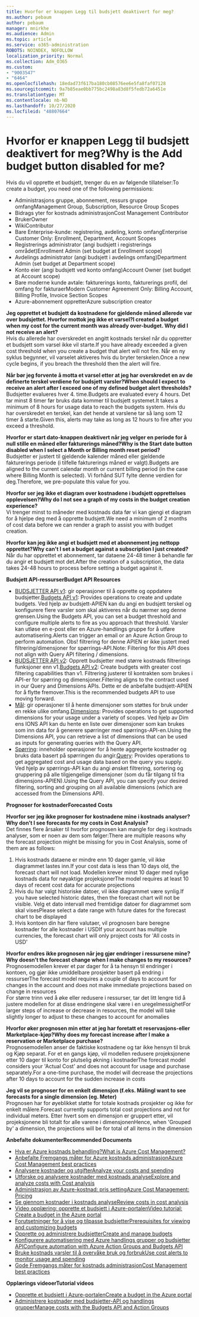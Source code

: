 ```yaml
---
title: Hvorfor er knappen Legg til budsjett deaktivert for meg?
ms.author: pebaum
author: pebaum
manager: mnirkhe
ms.audience: Admin
ms.topic: article
ms.service: o365-administration
ROBOTS: NOINDEX, NOFOLLOW
localization_priority: Normal
ms.collection: Adm_O365
ms.custom:
- "9003547"
- "6464"
ms.openlocfilehash: 18edad73f617ba180cb08576ee6e5fa8faf07128
ms.sourcegitcommit: 9a7b85eae0bb775bc2498a83d8f5fedb72a6451e
ms.translationtype: MT
ms.contentlocale: nb-NO
ms.lasthandoff: 10/27/2020
ms.locfileid: "48807664"
---
```

# <a name="why-is-the-add-budget-button-disabled-for-me"></a><span data-ttu-id="d5d18-102">Hvorfor er knappen Legg til budsjett deaktivert for meg?</span><span class="sxs-lookup"><span data-stu-id="d5d18-102">Why is the Add budget button disabled for me?</span></span>

<span data-ttu-id="d5d18-103">Hvis du vil opprette et budsjett, trenger du en av følgende tillatelser:</span><span class="sxs-lookup"><span data-stu-id="d5d18-103">To create a budget, you need one of the following permissions:</span></span>

- <span data-ttu-id="d5d18-104">Administrasjons gruppe, abonnement, ressurs gruppe omfang</span><span class="sxs-lookup"><span data-stu-id="d5d18-104">Management Group, Subscription, Resource Group Scopes</span></span>
- <span data-ttu-id="d5d18-105">Bidrags yter for kostnads administrasjon</span><span class="sxs-lookup"><span data-stu-id="d5d18-105">Cost Management Contributor</span></span>
- <span data-ttu-id="d5d18-106">Bruker</span><span class="sxs-lookup"><span data-stu-id="d5d18-106">Owner</span></span>
- <span data-ttu-id="d5d18-107">Wiki</span><span class="sxs-lookup"><span data-stu-id="d5d18-107">Contributor</span></span>
- <span data-ttu-id="d5d18-108">Bare Enterprise-kunde: registrering, avdeling, konto omfang</span><span class="sxs-lookup"><span data-stu-id="d5d18-108">Enterprise Customer Only: Enrollment, Department, Account Scopes</span></span>
- <span data-ttu-id="d5d18-109">Registrerings administrator (angi budsjett i registrerings området)</span><span class="sxs-lookup"><span data-stu-id="d5d18-109">Enrollment Admin (set budget at Enrollment scope)</span></span>
- <span data-ttu-id="d5d18-110">Avdelings administrator (angi budsjett i avdelings omfang)</span><span class="sxs-lookup"><span data-stu-id="d5d18-110">Department Admin (set budget at Department scope)</span></span>
- <span data-ttu-id="d5d18-111">Konto eier (angi budsjett ved konto omfang)</span><span class="sxs-lookup"><span data-stu-id="d5d18-111">Account Owner (set budget at Account scope)</span></span>
- <span data-ttu-id="d5d18-112">Bare moderne kunde avtale: fakturerings konto, fakturerings profil, del omfang for fakturaer</span><span class="sxs-lookup"><span data-stu-id="d5d18-112">Modern Customer Agreement Only: Billing Account, Billing Profile, Invoice Section Scopes</span></span>
- <span data-ttu-id="d5d18-113">Azure-abonnement oppretter</span><span class="sxs-lookup"><span data-stu-id="d5d18-113">Azure subscription creator</span></span>

<span data-ttu-id="d5d18-114">**Jeg opprettet et budsjett da kostnadene for gjeldende måned allerede var over budsjettet. Hvorfor mottok jeg ikke et varsel?**</span><span class="sxs-lookup"><span data-stu-id="d5d18-114">**I created a budget when my cost for the current month was already over-budget. Why did I not receive an alert?**</span></span>  
<span data-ttu-id="d5d18-115">Hvis du allerede har overskredet en angitt kostnads terskel når du oppretter et budsjett som varsel ikke vil starte.</span><span class="sxs-lookup"><span data-stu-id="d5d18-115">If you have already exceeded a given cost threshold when you create a budget that alert will not fire.</span></span> <span data-ttu-id="d5d18-116">Når en ny syklus begynner, vil varselet aktiveres hvis du bryter terskelen.</span><span class="sxs-lookup"><span data-stu-id="d5d18-116">Once a new cycle begins, if you breach the threshold then the alert will fire.</span></span>

<span data-ttu-id="d5d18-117">**Når bør jeg forvente å motta et varsel etter at jeg har overskredet en av de definerte terskel verdiene for budsjett varsler?**</span><span class="sxs-lookup"><span data-stu-id="d5d18-117">**When should I expect to receive an alert after I exceed one of my defined budget alert thresholds?**</span></span>  
<span data-ttu-id="d5d18-118">Budsjetter evalueres hver 4. time.</span><span class="sxs-lookup"><span data-stu-id="d5d18-118">Budgets are evaluated every 4 hours.</span></span> <span data-ttu-id="d5d18-119">Det tar minst 8 timer før bruks data kommer til budsjett systemet.</span><span class="sxs-lookup"><span data-stu-id="d5d18-119">It takes a minimum of 8 hours for usage data to reach the budgets system.</span></span> <span data-ttu-id="d5d18-120">Hvis du har overskredet en terskel, kan det hende at varslene tar så lang som 12 timer å starte.</span><span class="sxs-lookup"><span data-stu-id="d5d18-120">Given this, alerts may take as long as 12 hours to fire after you exceed a threshold.</span></span>

<span data-ttu-id="d5d18-121">**Hvorfor er start dato-knappen deaktivert når jeg velger en periode for å null stille en måned eller fakturerings måned?**</span><span class="sxs-lookup"><span data-stu-id="d5d18-121">**Why is the Start date button disabled when I select a Month or Billing month reset period?**</span></span>  
<span data-ttu-id="d5d18-122">Budsjetter er justert til gjeldende kalender måned eller gjeldende fakturerings periode (i tilfelle fakturerings måned er valgt).</span><span class="sxs-lookup"><span data-stu-id="d5d18-122">Budgets are aligned to the current calendar month or current billing period (in the case where Billing Month is selected).</span></span> <span data-ttu-id="d5d18-123">Vi forhånd SUT fylte denne verdien for deg.</span><span class="sxs-lookup"><span data-stu-id="d5d18-123">Therefore, we pre-populate this value for you.</span></span>

<span data-ttu-id="d5d18-124">**Hvorfor ser jeg ikke et diagram over kostnadene i budsjett opprettelses opplevelsen?**</span><span class="sxs-lookup"><span data-stu-id="d5d18-124">**Why do I not see a graph of my costs in the budget creation experience?**</span></span>  
<span data-ttu-id="d5d18-125">Vi trenger minst to måneder med kostnads data før vi kan gjengi et diagram for å hjelpe deg med å opprette budsjett.</span><span class="sxs-lookup"><span data-stu-id="d5d18-125">We need a minimum of 2 months of cost data before we can render a graph to assist you with budget creation.</span></span>

<span data-ttu-id="d5d18-126">**Hvorfor kan jeg ikke angi et budsjett med et abonnement jeg nettopp opprettet?**</span><span class="sxs-lookup"><span data-stu-id="d5d18-126">**Why can't I set a budget against a subscription I just created?**</span></span>  
<span data-ttu-id="d5d18-127">Når du har opprettet et abonnement, tar dataene 24-48 timer å behandle før du angir et budsjett mot det.</span><span class="sxs-lookup"><span data-stu-id="d5d18-127">After the creation of a subscription, the data takes 24-48 hours to process before setting a budget against it.</span></span>

<span data-ttu-id="d5d18-128">**Budsjett API-ressurser**</span><span class="sxs-lookup"><span data-stu-id="d5d18-128">**Budget API Resources**</span></span>

- <span data-ttu-id="d5d18-129">[BUDSJETTER API v1](https://docs.microsoft.com/rest/api/consumption/budgets?WT.mc_id=Portal-Microsoft_Azure_Support): gir operasjoner til å opprette og oppdatere budsjetter.</span><span class="sxs-lookup"><span data-stu-id="d5d18-129">[Budgets API v1](https://docs.microsoft.com/rest/api/consumption/budgets?WT.mc_id=Portal-Microsoft_Azure_Support): Provides operations to create and update budgets.</span></span> <span data-ttu-id="d5d18-130">Ved hjelp av budsjett-APIEN kan du angi en budsjett terskel og konfigurere flere varsler som skal aktiveres når du nærmer seg denne grensen.</span><span class="sxs-lookup"><span data-stu-id="d5d18-130">Using the Budgets API, you can set a budget threshold and configure multiple alerts to fire as you approach that threshold.</span></span> <span data-ttu-id="d5d18-131">Varsler kan utløse en e-post eller en Azure-handlings gruppe for å utføre automatisering.</span><span class="sxs-lookup"><span data-stu-id="d5d18-131">Alerts can trigger an email or an Azure Action Group to perform automation.</span></span> <span data-ttu-id="d5d18-132">Obs! filtrering for denne APIEN er ikke justert med filtrering/dimensjoner for spørrings-API.</span><span class="sxs-lookup"><span data-stu-id="d5d18-132">Note: Filtering for this API does not align with Query API filtering / dimensions.</span></span>
- <span data-ttu-id="d5d18-133">[BUDSJETTER API v2](https://github.com/Azure/azure-rest-api-specs/blob/master/specification/cost-management/resource-manager/Microsoft.CostManagement/preview/2019-04-01-preview/examples/CreateOrUpdateBudget.json): Opprett budsjetter med større kostnads filtrerings funksjoner enn v1.</span><span class="sxs-lookup"><span data-stu-id="d5d18-133">[Budgets API v2](https://github.com/Azure/azure-rest-api-specs/blob/master/specification/cost-management/resource-manager/Microsoft.CostManagement/preview/2019-04-01-preview/examples/CreateOrUpdateBudget.json): Create budgets with greater cost filtering capabilities than v1.</span></span> <span data-ttu-id="d5d18-134">Filtrering justerer til kontrakten som brukes i API-er for spørring og dimensjoner.</span><span class="sxs-lookup"><span data-stu-id="d5d18-134">Filtering aligns to the contract used in our Query and Dimensions APIs.</span></span> <span data-ttu-id="d5d18-135">Dette er de anbefalte budsjett-APIEN for å flytte fremover.</span><span class="sxs-lookup"><span data-stu-id="d5d18-135">This is the recommended budgets API to use moving forward.</span></span>
- <span data-ttu-id="d5d18-136">[Mål](https://docs.microsoft.com/rest/api/cost-management/dimensions?WT.mc_id=Portal-Microsoft_Azure_Support): gir operasjoner til å hente dimensjoner som støttes for bruk under en rekke ulike omfang.</span><span class="sxs-lookup"><span data-stu-id="d5d18-136">[Dimensions](https://docs.microsoft.com/rest/api/cost-management/dimensions?WT.mc_id=Portal-Microsoft_Azure_Support): Provides operations to get supported dimensions for your usage under a variety of scopes.</span></span> <span data-ttu-id="d5d18-137">Ved hjelp av Dim ens IONS API kan du hente en liste over dimensjoner som kan brukes som inn data for å generere spørringer med spørrings-API-en.</span><span class="sxs-lookup"><span data-stu-id="d5d18-137">Using the Dimensions API, you can retrieve a list of dimensions that can be used as inputs for generating queries with the Query API.</span></span>
- <span data-ttu-id="d5d18-138">[Spørring](https://docs.microsoft.com/rest/api/cost-management/query?WT.mc_id=Portal-Microsoft_Azure_Support): inneholder operasjoner for å hente aggregerte kostnader og bruks data basert på spørringen du angir.</span><span class="sxs-lookup"><span data-stu-id="d5d18-138">[Query](https://docs.microsoft.com/rest/api/cost-management/query?WT.mc_id=Portal-Microsoft_Azure_Support): Provides operations to get aggregated cost and usage data based on the query you supply.</span></span> <span data-ttu-id="d5d18-139">Ved hjelp av spørrings-API kan du angi ønsket filtrering, sortering og gruppering på alle tilgjengelige dimensjoner (som du får tilgang til fra dimensjons-APIEN).</span><span class="sxs-lookup"><span data-stu-id="d5d18-139">Using the Query API, you can specify your desired filtering, sorting and grouping on all available dimensions (which are accessed from the Dimensions API).</span></span>

<span data-ttu-id="d5d18-140">**Prognoser for kostnader**</span><span class="sxs-lookup"><span data-stu-id="d5d18-140">**Forecasted Costs**</span></span>

<span data-ttu-id="d5d18-141">**Hvorfor ser jeg ikke prognoser for kostnadene mine i kostnads analyser?**</span><span class="sxs-lookup"><span data-stu-id="d5d18-141">**Why don’t I see forecasts for my costs in Cost Analysis?**</span></span>  
<span data-ttu-id="d5d18-142">Det finnes flere årsaker til hvorfor prognosen kan mangle for deg i kostnads analyser, som er noen av dem som følger:</span><span class="sxs-lookup"><span data-stu-id="d5d18-142">There are multiple reasons why the forecast projection might be missing for you in Cost Analysis, some of them are as follows:</span></span>

1. <span data-ttu-id="d5d18-143">Hvis kostnads dataene er mindre enn 10 dager gamle, vil ikke diagrammet lastes inn.</span><span class="sxs-lookup"><span data-stu-id="d5d18-143">If your cost data is less than 10 days old, the forecast chart will not load.</span></span> <span data-ttu-id="d5d18-144">Modellen krever minst 10 dager med nylige kostnads data for nøyaktige projeksjoner</span><span class="sxs-lookup"><span data-stu-id="d5d18-144">The model requires at least 10 days of recent cost data for accurate projections</span></span>
2. <span data-ttu-id="d5d18-145">Hvis du har valgt historiske datoer, vil ikke diagrammet være synlig.</span><span class="sxs-lookup"><span data-stu-id="d5d18-145">If you have selected historic dates, then the forecast chart will not be visible.</span></span> <span data-ttu-id="d5d18-146">Velg et dato intervall med fremtidige datoer for diagrammet som skal vises</span><span class="sxs-lookup"><span data-stu-id="d5d18-146">Please select a date range with future dates for the forecast chart to be displayed</span></span>
3. <span data-ttu-id="d5d18-147">Hvis kontoen din har flere valutaer, vil prognosen bare beregne kostnader for alle kostnader i USD</span><span class="sxs-lookup"><span data-stu-id="d5d18-147">If your account has multiple currencies, the forecast chart will only project costs for 'All costs in USD'</span></span>

<span data-ttu-id="d5d18-148">**Hvorfor endres ikke prognosen når jeg gjør endringer i ressursene mine?**</span><span class="sxs-lookup"><span data-stu-id="d5d18-148">**Why doesn’t the forecast change when I make changes to my resources?**</span></span>  
<span data-ttu-id="d5d18-149">Prognosemodellen krever et par dager for å ta hensyn til endringer i kontoen, og gjør ikke umiddelbare prosjekter basert på endring i ressurser</span><span class="sxs-lookup"><span data-stu-id="d5d18-149">The forecast model requires a couple of days to account for changes in the account and does not make immediate projections based on change in resources</span></span>  
<span data-ttu-id="d5d18-150">For større trinn ved å øke eller redusere i ressurser, tar det litt lengre tid å justere modellen for at disse endringene skal være i en uregelmessighet</span><span class="sxs-lookup"><span data-stu-id="d5d18-150">For larger steps of increase or decrease in resources, the model will take slightly longer to adjust to these changes to account for anomalies</span></span>

<span data-ttu-id="d5d18-151">**Hvorfor øker prognosen min etter at jeg har foretatt et reservasjons-eller Marketplace-kjøp?**</span><span class="sxs-lookup"><span data-stu-id="d5d18-151">**Why does my forecast increase after I make a reservation or Marketplace purchase?**</span></span>  
<span data-ttu-id="d5d18-152">Prognosemodellen anser de faktiske kostnadene og tar ikke hensyn til bruk og Kjøp separat. For et en gangs kjøp, vil modellen redusere projeksjonene etter 10 dager til konto for plutselig økning i kostnader</span><span class="sxs-lookup"><span data-stu-id="d5d18-152">The forecast model considers your 'Actual Cost' and does not account for usage and purchase separately.For a one-time purchase, the model will decrease the projections after 10 days to account for the sudden increase in costs</span></span>

<span data-ttu-id="d5d18-153">**Jeg vil se prognoser for en enkelt dimensjon (f.eks. Måling**</span><span class="sxs-lookup"><span data-stu-id="d5d18-153">**I want to see forecasts for a single dimension (eg. Meter)**</span></span>  
<span data-ttu-id="d5d18-154">Prognosen har for øyeblikket støtte for totale kostnads prosjekter og ikke for enkelt målere.</span><span class="sxs-lookup"><span data-stu-id="d5d18-154">Forecast currently supports total cost projections and not for individual meters.</span></span> <span data-ttu-id="d5d18-155">Etter hvert som en dimensjon er gruppert etter, vil projeksjonene bli totalt for alle varene i dimensjonen</span><span class="sxs-lookup"><span data-stu-id="d5d18-155">Hence, when 'Grouped by' a dimension, the projections will be for total of all items in the dimension</span></span>

<span data-ttu-id="d5d18-156">**Anbefalte dokumenter**</span><span class="sxs-lookup"><span data-stu-id="d5d18-156">**Recommended Documents**</span></span>

- [<span data-ttu-id="d5d18-157">Hva er Azure kostnads behandling?</span><span class="sxs-lookup"><span data-stu-id="d5d18-157">What is Azure Cost Management?</span></span>](https://docs.microsoft.com/azure/cost-management/overview-cost-mgt?WT.mc_id=Portal-Microsoft_Azure_Support)
- [<span data-ttu-id="d5d18-158">Anbefalte Fremgangs måter for Azure kostnads administrasjon</span><span class="sxs-lookup"><span data-stu-id="d5d18-158">Azure Cost Management best practices</span></span>](https://docs.microsoft.com/azure/cost-management/cost-mgt-best-practices?WT.mc_id=Portal-Microsoft_Azure_Support)
- [<span data-ttu-id="d5d18-159">Analysere kostnader og utgifter</span><span class="sxs-lookup"><span data-stu-id="d5d18-159">Analyze your costs and spending</span></span>](https://docs.microsoft.com/azure/cost-management/quick-acm-cost-analysis?WT.mc_id=Portal-Microsoft_Azure_Support)
- [<span data-ttu-id="d5d18-160">Utforske og analysere kostnader med kostnads analyse</span><span class="sxs-lookup"><span data-stu-id="d5d18-160">Explore and analyze costs with Cost analysis</span></span>](https://docs.microsoft.com/azure/cost-management/quick-acm-cost-analysis?WT.mc_id=Portal-Microsoft_Azure_Support)
- [<span data-ttu-id="d5d18-161">Administrasjon av Azure-kostnad: pris setting</span><span class="sxs-lookup"><span data-stu-id="d5d18-161">Azure Cost Management: Pricing</span></span>](https://azure.microsoft.com/services/cost-management/#pricing)
- [<span data-ttu-id="d5d18-162">Se gjennom kostnader i kostnads analyse</span><span class="sxs-lookup"><span data-stu-id="d5d18-162">Review costs in cost analysis</span></span>](https://docs.microsoft.com/azure/cost-management-billing/costs/quick-acm-cost-analysis?WT.mc_id=Portal-Microsoft_Azure_Support#review-costs-in-cost-analysis)
- [<span data-ttu-id="d5d18-163">Video opplæring: opprette et budsjett i Azure-portalen</span><span class="sxs-lookup"><span data-stu-id="d5d18-163">Video tutorial: Create a budget in the Azure portal</span></span>](https://www.youtube.com/watch?v=ExIVG_Gr45A&t=4s)
- [<span data-ttu-id="d5d18-164">Forutsetninger for å vise og tilpasse budsjetter</span><span class="sxs-lookup"><span data-stu-id="d5d18-164">Prerequisites for viewing and customizing budgets</span></span>](https://docs.microsoft.com/azure/cost-management-billing/costs/tutorial-acm-create-budgets?WT.mc_id=Portal-Microsoft_Azure_Support#prerequisites)
- [<span data-ttu-id="d5d18-165">Opprette og administrere budsjetter</span><span class="sxs-lookup"><span data-stu-id="d5d18-165">Create and manage budgets</span></span>](https://docs.microsoft.com/azure/cost-management-billing/costs/tutorial-acm-create-budgets?WT.mc_id=Portal-Microsoft_Azure_Support#create-a-budget-in-the-azure-portal)
- [<span data-ttu-id="d5d18-166">Konfigurere automatisering med Azure handlings grupper og budsjetter API</span><span class="sxs-lookup"><span data-stu-id="d5d18-166">Configure automation with Azure Action Groups and Budgets API</span></span>](https://docs.microsoft.com/azure/cost-management/tutorial-acm-create-budgets?WT.mc_id=Portal-Microsoft_Azure_Support#trigger-an-action-group)
- [<span data-ttu-id="d5d18-167">Bruke kostnads varsler til å overvåke bruk og forbruk</span><span class="sxs-lookup"><span data-stu-id="d5d18-167">Use cost alerts to monitor usage and spending</span></span>](https://docs.microsoft.com/azure/cost-management/cost-mgt-alerts-monitor-usage-spending?WT.mc_id=Portal-Microsoft_Azure_Support)
- [<span data-ttu-id="d5d18-168">Gode Fremgangs måter for kostnads administrasjon</span><span class="sxs-lookup"><span data-stu-id="d5d18-168">Cost Management best practices</span></span>](https://docs.microsoft.com/azure/cost-management/cost-mgt-best-practices?WT.mc_id=Portal-Microsoft_Azure_Support)  

<span data-ttu-id="d5d18-169">**Opplærings videoer**</span><span class="sxs-lookup"><span data-stu-id="d5d18-169">**Tutorial videos**</span></span>

- [<span data-ttu-id="d5d18-170">Opprette et budsjett i Azure-portalen</span><span class="sxs-lookup"><span data-stu-id="d5d18-170">Create a budget in the Azure portal</span></span>](https://go.microsoft.com/fwlink/?linkid=2146761)
- [<span data-ttu-id="d5d18-171">Administrere kostnader med budsjetter-API og handlings grupper</span><span class="sxs-lookup"><span data-stu-id="d5d18-171">Manage costs with the Budgets API and Action Groups</span></span>](https://go.microsoft.com/fwlink/?linkid=2147038)